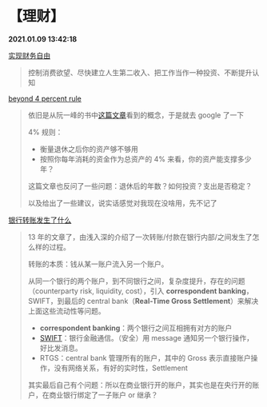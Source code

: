 # 【理财】

**2021.01.09 13:42:18**

[实现财务自由](https://www.zhihu.com/question/265675232/answer/1648647115)

> 控制消费欲望、尽快建立人生第二收入、把工作当作一种投资、不断提升认知

[beyond 4 percent rule](https://www.schwab.com/resource-center/insights/content/beyond-4-rule-how-much-can-you-safely-spend-retirement)

> 依旧是从阮一峰的书中[这篇文章](https://survivor.ruanyifeng.com/plan-b/retire.html)看到的概念，于是就去 google 了一下
>
> 4% 规则：
>
> - 衡量退休之后你的资产够不够用
> - 按照你每年消耗的资金作为总资产的 4% 来看，你的资产能支撑多少年？
>
> 这篇文章也反问了一些问题：退休后的年数？如何投资？支出是否稳定？
>
> 以及给出了一些建议，说实话感觉对我现在没啥用，先不记了

[银行转账发生了什么](https://gendal.me/2013/11/24/a-simple-explanation-of-how-money-moves-around-the-banking-system/)

> 13 年的文章了，由浅入深的介绍了一次转账/付款在银行内部/之间发生了怎么样的过程。
>
> 转账的本质：钱从某一账户流入另一个账户。
>
> 从同一个银行的两个账户，到不同银行之间，复杂度提升，存在的问题（counterparty risk, liquidity, cost），引入 **correspondent banking**，SWIFT，到最后的 central bank（**Real-Time Gross Settlement**）来解决上面这些流动性等问题。
>
> - **correspondent banking**：两个银行之间互相拥有对方的账户
> - [SWIFT](https://en.wikipedia.org/wiki/SWIFT)：银行金融通信。（安全）用 message 通知另一个银行操作，好比发消息。
> - RTGS：central bank 管理所有的账户，其中的 Gross 表示直接账户操作，没有网络关系，有好的实时性，Settlement
>
> 其实最后自己有个问题：所以在商业银行开的账户，其实也是在央行开的账户，在商业银行绑定了一子账户 or 继承？
